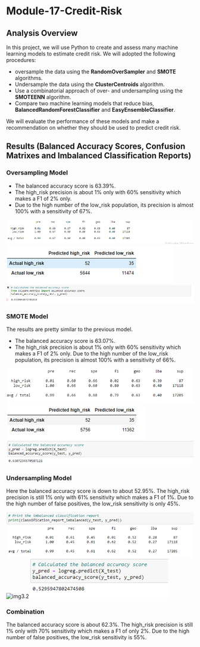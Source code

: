 # Module-17-Credit-Risk

## Analysis Overview
In this project, we will use Python to create and assess many machine learning models to estimate credit risk.
We will adopted the following procedures:
- oversample the data using the **RandomOverSampler** and **SMOTE** algorithms.
- Undersample the data using the **ClusterCentroids** algorithm.
- Use a combinatorial approach of over- and undersampling using the **SMOTEENN** algorithm.
- Compare two machine learning models that reduce bias, **BalancedRandomForestClassifier** and **EasyEnsembleClassifier**.

We will evaluate the performance of these models and make a recommendation on whether they should be used to predict credit risk.

## Results (Balanced Accuracy Scores, Confusion Matrixes and Imbalanced Classification Reports)

### Oversampling Model

- The balanced accuracy score is 63.39%.
- The high_risk precision is about 1% only with 60% sensitivity which makes a F1 of 2% only.
- Due to the high number of the low_risk population, its precision is almost 100% with a sensitivity of 67%.

![img1.1](https://github.com/ritwikthakar/Module-17-Credit-Risk/blob/main/img_1.PNG)
![img1.2](https://github.com/ritwikthakar/Module-17-Credit-Risk/blob/main/img_1.2.PNG)
![img1.1.3](https://github.com/ritwikthakar/Module-17-Credit-Risk/blob/main/img_1.3.PNG)

### SMOTE Model

The results are pretty similar to the previous model.
- The balanced accuracy score is 63.07%.
- The high_risk precision is about 1% only with 60% sensitivity which makes a F1 of 2% only.
Due to the high number of the low_risk population, its precision is almost 100% with a sensitivity of 66%.

![img2.1](https://github.com/ritwikthakar/Module-17-Credit-Risk/blob/main/img_2.1.PNG)
![img2.2](https://github.com/ritwikthakar/Module-17-Credit-Risk/blob/main/img_2.2.PNG)
![img2.3](https://github.com/ritwikthakar/Module-17-Credit-Risk/blob/main/img_2.3.PNG)

### Undersampling Model

Here the balanced accuracy score is down to about 52.95%.
The high_risk precision is still 1% only with 61% sensitivity which makes a F1 of 1%.
Due to the high number of false positives, the low_risk sensitivity is only 45%.

![img3.1](https://github.com/ritwikthakar/Module-17-Credit-Risk/blob/main/img_3.1.PNG)
![img3.2](https://github.com/ritwikthakar/Module-17-Credit-Risk/blob/main/img_3.2.PNG)
![img3.3](https://github.com/ritwikthakar/Module-17-Credit-Risk/blob/main/img_3.3.PNG)

### Combination

The balanced accuracy score is about 62.3%.
The high_risk precision is still 1% only with 70% sensitivity which makes a F1 of only 2%.
Due to the high number of false positives, the low_risk sensitivity is 55%.

